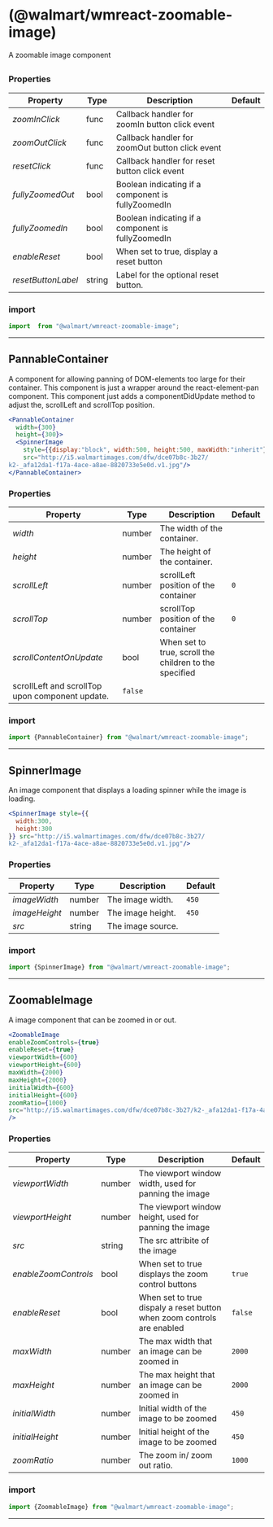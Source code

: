 #  (@walmart/wmreact-zoomable-image)

A zoomable image component


## 



### Properties

| Property | Type | Description | Default |
| -------- | ---- | ----------- | ------- |
| *zoomInClick* | func | Callback handler for zoomIn button click event | 
| *zoomOutClick* | func | Callback handler for zoomOut button click event | 
| *resetClick* | func | Callback handler for reset button click event | 
| *fullyZoomedOut* | bool | Boolean indicating if a component is fullyZoomedIn | 
| *fullyZoomedIn* | bool | Boolean indicating if a component is fullyZoomedIn | 
| *enableReset* | bool | When set to true, display a reset button | 
| *resetButtonLabel* | string | Label for the optional reset button. | 

### import

```jsx
import  from "@walmart/wmreact-zoomable-image";
```

<hr/>

## PannableContainer

A component for allowing panning of DOM-elements too large for their container.
This component is just a wrapper around the react-element-pan component.
This component just adds a componentDidUpdate method to adjust the, scrollLeft
and scrollTop position.
```jsx
<PannableContainer
  width={300}
  height={300}>
  <SpinnerImage
    style={{display:"block", width:500, height:500, maxWidth:"inherit"}}
    src="http://i5.walmartimages.com/dfw/dce07b8c-3b27/
k2-_afa12da1-f17a-4ace-a8ae-8820733e5e0d.v1.jpg"/>
</PannableContainer>
```

### Properties

| Property | Type | Description | Default |
| -------- | ---- | ----------- | ------- |
| *width* | number | The width of the container. | 
| *height* | number | The height of the container. | 
| *scrollLeft* | number | scrollLeft position of the container | `0`
| *scrollTop* | number | scrollTop position of the container | `0`
| *scrollContentOnUpdate* | bool | When set to true, scroll the children to the specified
    scrollLeft and scrollTop upon component update. | `false`

### import

```jsx
import {PannableContainer} from "@walmart/wmreact-zoomable-image";
```

<hr/>

## SpinnerImage

An image component that displays a loading spinner while the image is loading.
```jsx
<SpinnerImage style={{
  width:300,
  height:300
}} src="http://i5.walmartimages.com/dfw/dce07b8c-3b27/
k2-_afa12da1-f17a-4ace-a8ae-8820733e5e0d.v1.jpg"/>
```

### Properties

| Property | Type | Description | Default |
| -------- | ---- | ----------- | ------- |
| *imageWidth* | number | The image width. | `450`
| *imageHeight* | number | The image height. | `450`
| *src* | string | The image source. | 

### import

```jsx
import {SpinnerImage} from "@walmart/wmreact-zoomable-image";
```

<hr/>

## ZoomableImage

A image component that can be zoomed in or out.
 ```jsx
 <ZoomableImage
 enableZoomControls={true}
 enableReset={true}
 viewportWidth={600}
 viewportHeight={600}
 maxWidth={2000}
 maxHeight={2000}
 initialWidth={600}
 initialHeight={600}
 zoomRatio={1000}
 src="http://i5.walmartimages.com/dfw/dce07b8c-3b27/k2-_afa12da1-f17a-4ace-a8ae-8820733e5e0d.v1.jpg"
 />
 ```

### Properties

| Property | Type | Description | Default |
| -------- | ---- | ----------- | ------- |
| *viewportWidth* | number | The viewport window width, used for panning the image | 
| *viewportHeight* | number | The viewport window height, used for panning the image | 
| *src* | string | The src attribite of the image | 
| *enableZoomControls* | bool | When set to true displays the zoom control buttons | `true`
| *enableReset* | bool | When set to true dispaly a reset button when zoom controls are enabled | `false`
| *maxWidth* | number | The max width that an image can be zoomed in | `2000`
| *maxHeight* | number | The max height that an image can be zoomed in | `2000`
| *initialWidth* | number | Initial width of the image to be zoomed | `450`
| *initialHeight* | number | Initial height of the image to be zoomed | `450`
| *zoomRatio* | number | The zoom in/ zoom out ratio. | `1000`

### import

```jsx
import {ZoomableImage} from "@walmart/wmreact-zoomable-image";
```

<hr/>
